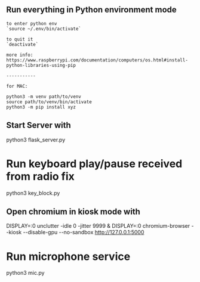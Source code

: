 ## Run everything in Python environment mode
```
to enter python env
`source ~/.env/bin/activate`

to quit it
`deactivate`

more info:
https://www.raspberrypi.com/documentation/computers/os.html#install-python-libraries-using-pip

-----------

for MAC:

python3 -m venv path/to/venv
source path/to/venv/bin/activate
python3 -m pip install xyz
```

## Start Server with
python3 flask_server.py

# Run keyboard play/pause received from radio fix
python3 key_block.py

## Open chromium in kiosk mode with
DISPLAY=:0 unclutter -idle 0 -jitter 9999 & DISPLAY=:0 chromium-browser --kiosk --disable-gpu --no-sandbox http://127.0.0.1:5000

# Run microphone service
python3 mic.py
